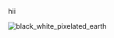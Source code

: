 hii 

![black_white_pixelated_earth](https://github.com/Mshashikanth1/Mshashikanth1/assets/57630057/40460595-d104-43bf-b530-4d70b9ebdb54)


